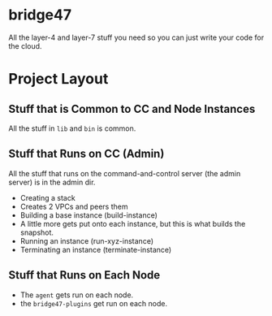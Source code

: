 # bridge47
All the layer-4 and layer-7 stuff you need so you can just write your code for the cloud.

Project Layout
==============

Stuff that is Common to CC and Node Instances
---------------------------------------------

All the stuff in `lib` and `bin` is common.

Stuff that Runs on CC (Admin)
-----------------------------

All the stuff that runs on the command-and-control server (the admin server)
is in the admin dir.

* Creating a stack
 * Creates 2 VPCs and peers them
* Building a base instance (build-instance)
 * A little more gets put onto each instance, but this is what builds the
   snapshot.
* Running an instance (run-xyz-instance)
* Terminating an instance (terminate-instance)


Stuff that Runs on Each Node
----------------------------

* The `agent` gets run on each node.
* the `bridge47-plugins` get run on each node.


